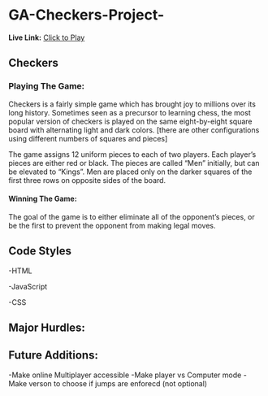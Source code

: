 # GA-Checkers-Project-

**Live Link:** [Click to Play](https://timdean27.github.io/GA-Checkers-Project-/)

## Checkers
### Playing The Game:
Checkers is a fairly simple game which has brought joy to millions over its long history. 
Sometimes seen as a precursor to learning chess, the most popular version of checkers 
is played on the same eight-by-eight square board with alternating light and dark colors. 
[there are other configurations using different numbers of squares and pieces]

The game assigns 12 uniform pieces to each of two players. 
Each player’s pieces are either red or black. The pieces are called “Men” initially, 
but can be elevated to “Kings”. Men are placed only on the darker squares of the first three rows on opposite sides of the board. 


#### Winning The Game:
The goal of the game is to either eliminate all of the opponent’s pieces, or be the first to prevent the opponent from making legal moves.

## Code Styles

-HTML

-JavaScript

-CSS






## Major Hurdles:


## Future Additions:
-Make online Multiplayer accessible
-Make player vs Computer mode
-Make verson to choose if jumps are enforecd (not optional)
